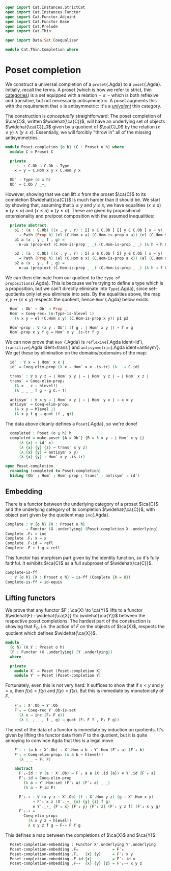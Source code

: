 ```agda
open import Cat.Instances.StrictCat
open import Cat.Instances.Functor
open import Cat.Functor.Adjoint
open import Cat.Functor.Base
open import Cat.Prelude
open import Cat.Thin

open import Data.Set.Coequaliser

module Cat.Thin.Completion where
```

<!--
```agda
open Functor
open Proset using (underlying)
open Poset using (underlying)
```
-->

# Poset completion

We construct a universal completion of a `proset`{.Agda} to a
`poset`{.Agda}. Initially, recall the terms. A proset (which is how we
refer to strict, thin [categories]) is a set equipped with a relation $-
\le -$ which is both reflexive and transitive, but not necessarily
antisymmetric. A poset augments this with the requirement that $\le$ is
antisymmetric: It's a [_univalent_] thin category.

[categories]: Cat.Base.html
[_univalent_]: Cat.Univalent.html

The construction is _conceptually_ straightforward: The poset completion
of $\ca{C}$, written $\widehat{\ca{C}}$, will have an underlying set of
objects $\widehat{\ca{C}}_0$ given by a quotient of $\ca{C}_0$ by the
relation $(x \le y) \land (y \le x)$. Essentially, we will forcibly
"throw in" all of the missing antisymmetries.

[quotient]: Data.Set.Coequaliser.html#quotients

```agda
module Poset-completion {o h} (C : Proset o h) where
  module C = Proset C

  private
    _~_ : C.Ob → C.Ob → Type _
    x ~ y = C.Hom x y × C.Hom y x

  Ob′ : Type (o ⊔ h)
  Ob′ = C.Ob / _~_
```

However, showing that we can lift $\le$ from the proset $\ca{C}$ to its
completion $\widehat{\ca{C}}$ is much harder than it should be. We start
by showing that, assuming that $x \le y$ and $y \le x$, we have
equalities $(x \le a) = (y \le a)$ and $(x \le a) = (y \le a)$. These
are given by propositional extensionality and pre/post composition with
the assumed inequalities:

```agda
  private abstract
    p1 : (a : C.Ob) ((x , y , r) : Σ[ x ∈ C.Ob ] Σ[ y ∈ C.Ob ] x ~ y)
      → Path (Prop h) (el (C.Hom x a) (C.Hom-is-prop x a)) (el (C.Hom y a) (C.Hom-is-prop y a))
    p1 a (x , y , f , g) =
      n-ua (prop-ext (C.Hom-is-prop _ _) (C.Hom-is-prop _ _) (λ h → h C.∘ g) (λ h → h C.∘ f))

    p2 : (a : C.Ob) ((x , y , r) : Σ[ x ∈ C.Ob ] Σ[ y ∈ C.Ob ] x ~ y)
      → Path (Prop h) (el (C.Hom a x) (C.Hom-is-prop a x)) (el (C.Hom a y) (C.Hom-is-prop a y))
    p2 a (x , y , f , g) =
      n-ua (prop-ext (C.Hom-is-prop _ _) (C.Hom-is-prop _ _) (λ h → f C.∘ h) (λ h → g C.∘ h))
```

We can then eliminate from our quotient to the `type of
propositions`{.Agda}. This is because we're trying to define a type
which is a proposition, but we can't directly eliminate into
`Type`{.Agda}, since set-quotients only let you eliminate into sets. By
the equalities above, the map $x, y \mapsto (x \le y)$ respects the
quotient, hence `Hom′`{.Agda} below exists:

```agda
  Hom′ : Ob′ → Ob′ → Prop _
  Hom′ = Coeq-rec₂ (n-Type-is-hlevel 1)
    (λ x y → el (C.Hom x y) (C.Hom-is-prop x y)) p1 p2

  Hom′-prop : ∀ (x y : Ob′) (f g : ∣ Hom′ x y ∣) → f ≡ g
  Hom′-prop x y f g = Hom′ x y .is-tr f g
```

We can now prove that `Hom′`{.Agda} is `reflexive`{.Agda ident=id′},
`transitive`{.Agda ident=trans′} and `antisymmetric`{.Agda
ident=antisym′}. We get these by elimination on the domains/codomains of
the map:

```agda
  id′ : ∀ x → ∣ Hom′ x x ∣
  id′ = Coeq-elim-prop (λ x → Hom′ x x .is-tr) (λ _ → C.id)

  trans′ : ∀ x y z → ∣ Hom′ x y ∣ → ∣ Hom′ y z ∣ → ∣ Hom′ x z ∣
  trans′ = Coeq-elim-prop₃
    (λ x _ z → hlevel!)
    (λ _ _ _ f g → g C.∘ f)

  antisym′ : ∀ x y → ∣ Hom′ x y ∣ → ∣ Hom′ y x ∣ → x ≡ y
  antisym′ = Coeq-elim-prop₂
    (λ x y → hlevel 1)
    (λ x y f g → quot (f , g))
```

The data above cleanly defines a `Poset`{.Agda}, so we're done!

```agda
  completed : Poset (o ⊔ h) h
  completed = make-poset {A = Ob′} {R = λ x y → ∣ Hom′ x y ∣}
      (λ {x} → id′ x)
      (λ {x} {y} {z} → trans′ x y z)
      (λ {x} {y} → antisym′ x y)
      (λ {x} {y} → Hom′ x y .is-tr)

open Poset-completion
  renaming (completed to Poset-completion)
  hiding (Ob′ ; Hom′ ; Hom′-prop ; trans′ ; antisym′ ; id′)
```

## Embedding

There is a functor between the underlying category of a proset $\ca{C}$
and the underlying category of its completion $\widehat{\ca{C}}$, with
object part given by the quotient map `inc`{.Agda}.

```agda
Complete : ∀ {o h} {X : Proset o h}
         → Functor (X .underlying) (Poset-completion X .underlying)
Complete .F₀ = inc
Complete .F₁ x = x
Complete .F-id = refl
Complete .F-∘ f g = refl
```

This functor has morphism part given by the identity function, so it's
fully faithful. It exhibits $\ca{C}$ as a full subproset of
$\widehat{\ca{C}}$.

```agda
Complete-is-ff
  : ∀ {o h} {X : Proset o h} → is-ff (Complete {X = X})
Complete-is-ff = id-equiv
```

## Lifting functors

We prove that any functor $F : \ca{X} \to \ca{Y}$ lifts to a functor
$\widehat{F} : \widehat{\ca{X}} \to \widehat{\ca{Y}}$ between the
respective poset completions. The hardest part of the construction is
showing that $F_0$, i.e. the action of $F$ on the objects of $\ca{X}$,
respects the quotient which defines $\widehat{\ca{X}}$.

```agda
module _
  {o h} (X Y : Proset o h)
  (F : Functor (X .underlying) (Y .underlying))
  where

  private
    module X′ = Poset (Poset-completion X)
    module Y′ = Poset (Poset-completion Y)
```

Fortunately, even this is not very hard: It suffices to show that if $x
< y$ and $y < x$, then $f(x) < f(y)$ and $f(y) < f(x)$. But this is
immediate by monotonicity of $F$.

```agda
    F′₀ : X′.Ob → Y′.Ob
    F′₀ = Coeq-rec Y′.Ob-is-set
      (λ x → inc (F₀ F x))
      (λ (_ , _ , f , g) → quot (F₁ F f , F₁ F g))
```

The rest of the data of a functor is immediate by induction on
quotients. It's given by lifting the functor data from $F$ to the
quotient, but it is quite annoying to convince Agda that this is a legal
move.

```agda
    F′₁ : (a b : X′.Ob) → X′.Hom a b → Y′.Hom (F′₀ a) (F′₀ b)
    F′₁ = Coeq-elim-prop₂ (λ a b → hlevel!)
      (λ _ _ → F₁ F)

    abstract
      F′₁-id : ∀ (a : X′.Ob) → F′₁ a a (X′.id {a}) ≡ Y′.id {F′₀ a}
      F′₁-id = Coeq-elim-prop
        (λ a → Y′.Hom-set (F′₀ a) (F′₀ a) _ _)
        (λ a → F-id F)

      F′₁-∘ : ∀ (x y z : X′.Ob) (f : X′.Hom y z) (g : X′.Hom x y)
            → F′₁ x z (X′._∘_ {x} {y} {z} f g)
            ≡ Y′._∘_ {F′₀ x} {F′₀ y} {F′₀ z} (F′₁ y z f) (F′₁ x y g)
      F′₁-∘ =
        Coeq-elim-prop₃
          (λ x y z → hlevel!)
          λ x y z f g → F-∘ F f g
```

This defines a map between the completions of $\ca{X}$ and $\ca{Y}$:

```agda
  Poset-completion-embedding : Functor X′.underlying Y′.underlying
  Poset-completion-embedding .F₀               = F′₀
  Poset-completion-embedding .F₁   {x} {y}     = F′₁ x y
  Poset-completion-embedding .F-id {x}         = F′₁-id x
  Poset-completion-embedding .F-∘  {x} {y} {z} = F′₁-∘ x y z
```
